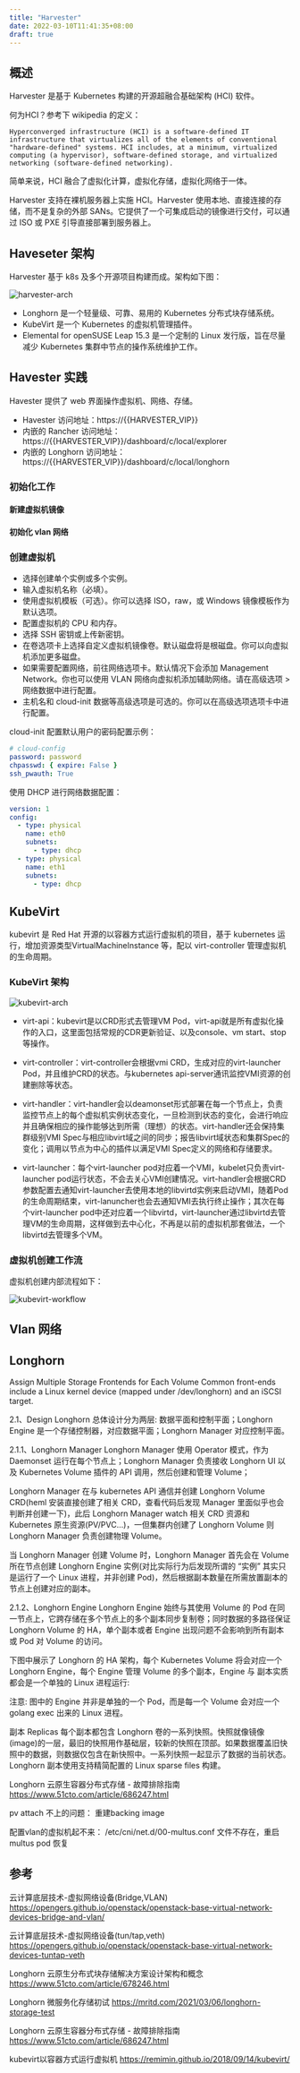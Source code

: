 ```yaml
---
title: "Harvester"
date: 2022-03-10T11:41:35+08:00
draft: true
---
```


## 概述

Harvester 是基于 Kubernetes 构建的开源超融合基础架构 (HCI) 软件。

何为HCI？参考下 wikipedia 的定义：

```text
Hyperconverged infrastructure (HCI) is a software-defined IT infrastructure that virtualizes all of the elements of conventional "hardware-defined" systems. HCI includes, at a minimum, virtualized computing (a hypervisor), software-defined storage, and virtualized networking (software-defined networking).
```

简单来说，HCI 融合了虚拟化计算，虚拟化存储，虚拟化网络于一体。

Harvester 支持在裸机服务器上实施 HCI。Harvester 使用本地、直接连接的存储，而不是复杂的外部 SANs。它提供了一个可集成启动的镜像进行交付，可以通过 ISO 或 PXE 引导直接部署到服务器上。

## Haveseter 架构

Harvester 基于 k8s 及多个开源项目构建而成。架构如下图：

![harvester-arch](/images/harvester-arch.png)

* Longhorn 是一个轻量级、可靠、易用的 Kubernetes 分布式块存储系统。
* KubeVirt 是一个 Kubernetes 的虚拟机管理插件。
* Elemental for openSUSE Leap 15.3 是一个定制的 Linux 发行版，旨在尽量减少 Kubernetes 集群中节点的操作系统维护工作。

## Havester 实践

Havester 提供了 web 界面操作虚拟机、网络、存储。

* Havester 访问地址：https://{{HARVESTER_VIP}}
* 内嵌的 Rancher 访问地址：https://{{HARVESTER_VIP}}/dashboard/c/local/explorer 
* 内嵌的 Longhorn 访问地址：https://{{HARVESTER_VIP}}/dashboard/c/local/longhorn 

### 初始化工作

#### 新建虚拟机镜像

#### 初始化 vlan 网络

### 创建虚拟机

* 选择创建单个实例或多个实例。
* 输入虚拟机名称（必填）。
* 使用虚拟机模板（可选）。你可以选择 ISO，raw，或 Windows 镜像模板作为默认选项。
* 配置虚拟机的 CPU 和内存。
* 选择 SSH 密钥或上传新密钥。
* 在卷选项卡上选择自定义虚拟机镜像卷。默认磁盘将是根磁盘。你可以向虚拟机添加更多磁盘。
* 如果需要配置网络，前往网络选项卡。默认情况下会添加 Management Network。你也可以使用 VLAN 网络向虚拟机添加辅助网络。请在高级选项 > 网络数据中进行配置。
* 主机名和 cloud-init 数据等高级选项是可选的。你可以在高级选项选项卡中进行配置。

cloud-init 配置默认用户的密码配置示例：

```yaml
# cloud-config
password: password
chpasswd: { expire: False }
ssh_pwauth: True
```

使用 DHCP 进行网络数据配置：

```yaml
version: 1
config:
  - type: physical
    name: eth0
    subnets:
      - type: dhcp
  - type: physical
    name: eth1
    subnets:
      - type: dhcp
```

## KubeVirt

kubevirt 是 Red Hat 开源的以容器方式运行虚拟机的项目，基于 kubernetes 运行，增加资源类型VirtualMachineInstance 等，配以 virt-controller 管理虚拟机的生命周期。

### KubeVirt 架构

![kubevirt-arch](/images/kubevirt-arch.png)

* virt-api：kubevirt是以CRD形式去管理VM Pod，virt-api就是所有虚拟化操作的入口，这里面包括常规的CDR更新验证、以及console、vm start、stop等操作。

* virt-controller：virt-controller会根据vmi CRD，生成对应的virt-launcher Pod，并且维护CRD的状态。与kubernetes api-server通讯监控VMI资源的创建删除等状态。

* virt-handler：virt-handler会以deamonset形式部署在每一个节点上，负责监控节点上的每个虚拟机实例状态变化，一旦检测到状态的变化，会进行响应并且确保相应的操作能够达到所需（理想）的状态。virt-handler还会保持集群级别VMI Spec与相应libvirt域之间的同步；报告libvirt域状态和集群Spec的变化；调用以节点为中心的插件以满足VMI Spec定义的网络和存储要求。

* virt-launcher：每个virt-launcher pod对应着一个VMI，kubelet只负责virt-launcher pod运行状态，不会去关心VMI创建情况。virt-handler会根据CRD参数配置去通知virt-launcher去使用本地的libvirtd实例来启动VMI，随着Pod的生命周期结束，virt-lanuncher也会去通知VMI去执行终止操作；其次在每个virt-launcher pod中还对应着一个libvirtd，virt-launcher通过libvirtd去管理VM的生命周期，这样做到去中心化，不再是以前的虚拟机那套做法，一个libvirtd去管理多个VM。

### 虚拟机创建工作流

虚拟机创建内部流程如下：

![kubevirt-workflow](/images/kubevirt-flow.png)



## Vlan 网络



## Longhorn


Assign Multiple Storage Frontends for Each Volume
Common front-ends include a Linux kernel device (mapped under /dev/longhorn) and an iSCSI target.



2.1、Design
Longhorn 总体设计分为两层: 数据平面和控制平面；Longhorn Engine 是一个存储控制器，对应数据平面；Longhorn Manager 对应控制平面。

2.1.1、Longhorn Manager
Longhorn Manager 使用 Operator 模式，作为 Daemonset 运行在每个节点上；Longhorn Manager 负责接收 Longhorn UI 以及 Kubernetes Volume 插件的 API 调用，然后创建和管理 Volume；

Longhorn Manager 在与 kubernetes API 通信并创建 Longhorn Volume CRD(heml 安装直接创建了相关 CRD，查看代码后发现 Manager 里面似乎也会判断并创建一下)，此后 Longhorn Manager watch 相关 CRD 资源和 Kubernetes 原生资源(PV/PVC…)，一但集群内创建了 Longhorn Volume 则 Longhorn Manager 负责创建物理 Volume。

当 Longhorn Manager 创建 Volume 时，Longhorn Manager 首先会在 Volume 所在节点创建 Longhorn Engine 实例(对比实际行为后发现所谓的 “实例” 其实只是运行了一个 Linux 进程，并非创建 Pod)，然后根据副本数量在所需放置副本的节点上创建对应的副本。

2.1.2、Longhorn Engine
Longhorn Engine 始终与其使用 Volume 的 Pod 在同一节点上，它跨存储在多个节点上的多个副本同步复制卷；同时数据的多路径保证 Longhorn Volume 的 HA，单个副本或者 Engine 出现问题不会影响到所有副本或 Pod 对 Volume 的访问。

下图中展示了 Longhorn 的 HA 架构，每个 Kubernetes Volume 将会对应一个 Longhorn Engine，每个 Engine 管理 Volume 的多个副本，Engine 与 副本实质都会是一个单独的 Linux 进程运行:


注意: 图中的 Engine 并非是单独的一个 Pod，而是每一个 Volume 会对应一个 golang exec 出来的 Linux 进程。







副本 Replicas
每个副本都包含 Longhorn 卷的一系列快照。快照就像镜像(image)的一层，最旧的快照用作基础层，较新的快照在顶部。如果数据覆盖旧快照中的数据，则数据仅包含在新快照中。一系列快照一起显示了数据的当前状态。
Longhorn 副本使用支持精简配置的 Linux sparse files 构建。




Longhorn 云原生容器分布式存储 - 故障排除指南
<https://www.51cto.com/article/686247.html>

pv attach 不上的问题：
重建backing image

配置vlan的虚拟机起不来：
/etc/cni/net.d/00-multus.conf 文件不存在，重启multus pod 恢复


## 参考

云计算底层技术-虚拟网络设备(Bridge,VLAN)
<https://opengers.github.io/openstack/openstack-base-virtual-network-devices-bridge-and-vlan/>

云计算底层技术-虚拟网络设备(tun/tap,veth)
<https://opengers.github.io/openstack/openstack-base-virtual-network-devices-tuntap-veth>

Longhorn 云原生分布式块存储解决方案设计架构和概念
<https://www.51cto.com/article/678246.html>

Longhorn 微服务化存储初试
<https://mritd.com/2021/03/06/longhorn-storage-test>

Longhorn 云原生容器分布式存储 - 故障排除指南
<https://www.51cto.com/article/686247.html>

kubevirt以容器方式运行虚拟机
<https://remimin.github.io/2018/09/14/kubevirt/>